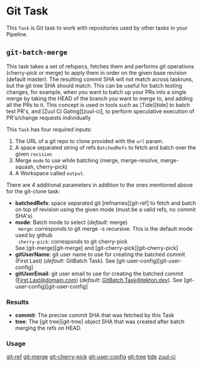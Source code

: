 # Git Task

This `Task` is Git task to work with repositories used by other tasks
in your Pipeline.

## `git-batch-merge`

This task takes a set of refspecs, fetches them and performs git operations
(cherry-pick or merge) to apply them in order on the given base revision (default master).
The resulting commit SHA will not match across taskruns, but the git tree SHA should
match. This can be useful for batch testing changes, for example, when you want to
batch up your PRs into a single merge by taking the HEAD of the branch you want to merge
to, and adding all the PRs to it. This concept is used in tools such as [Tide][tide] to
batch test PR's, and [Zuul CI Gating][zuul-ci], to perform speculative execution of
PR's/change requests individually

This `Task` has four required inputs:

1. The URL of a git repo to clone provided with the `url` param.
1. A space separated string of refs `BatchedRefs` to fetch and batch over the given `revision`
1. Merge `mode` to use while batching (merge, merge-resolve, merge-squash, cherry-pick)
1. A Workspace called `output`.

There are 4 additional parameters in addition to the ones mentioned above for the git-clone task:
* **batchedRefs**: space separated git [refnames][git-ref] to fetch and batch on top of revision using the given mode
    (must be a valid refs, no commit SHA's).
* **mode**: Batch mode to select (_default_: merge) <br>
  &nbsp;&nbsp;`merge`: corresponds to git merge -s recursive. This is the default mode used by github <br>
  &nbsp;&nbsp;`cherry-pick`: corresponds to git cherry-pick <br>
  See [git-merge][git-merge] and [git-cherry-pick][git-cherry-pick]
* **gitUserName**: git user name to use for creating the batched commit (First Last)
    (_default_: GitBatch Task). See [git-user-config][git-user-config]
* **gitUserEmail**: git user email to use for creating the batched commit (First.Last@domain.com)
  (_default_: GitBatch.Task@tekton.dev). See [git-user-config][git-user-config]

### Results

* **commit**: The precise commit SHA that was fetched by this Task
* **tree**: The [git tree][git-tree] object SHA that was created after batch merging the refs on HEAD.

### Usage

[git-ref](https://git-scm.com/book/en/v2/Git-Internals-Git-References)
[git-merge](https://git-scm.com/docs/git-merge)
[git-cherry-pick](https://git-scm.com/docs/git-cherry-pick)
[git-user-config](https://git-scm.com/docs/git-config#Documentation/git-config.txt-username)
[git-tree](https://git-scm.com/book/en/v2/Git-Internals-Git-Objects)
[tide](https://github.com/kubernetes/test-infra/blob/master/prow/cmd/tide/README.md)
[zuul-ci](https://zuul-ci.org/docs/zuul/discussion/gating.html)